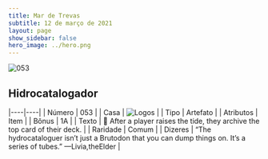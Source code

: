 ```yaml
---
title: Mar de Trevas
subtitle: 12 de março de 2021
layout: page
show_sidebar: false
hero_image: ../hero.png
---
```


![053](https://cdn.keyforgegame.com/media/card_front/pt/496_053_87P4JJC4XGRJ_pt.png)

## Hidrocatalogador

|----|----|
| Número | 053 |
| Casa | ![Logos](https://archonarcana.com/images/thumb/c/ce/Logos.png/22px-Logos.png "Logos") |
| Tipo | Artefato |
| Atributos | Item |
| Bônus | 1A |
| Texto |  After a player raises the tide, they archive the top card of their deck. |
| Raridade | Comum |
| Dizeres | “The hydrocataloguer isn’t just a Brutodon that you can dump things on. It’s a series of tubes.” <softreturn>—Livia,<nonbreak>the<nonbreak>Elder |
